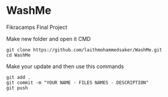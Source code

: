 # WashMe
Fikracamps Final Project

Make new folder and open it CMD
```
git clone https://github.com/laithmohammedsaker/WashMe.git
cd WashMe
```
Make your update and then use this commands
```
git add .
git commit -m "YOUR NAME - FILES NAMES - DESCRIPTION"
git push
```
